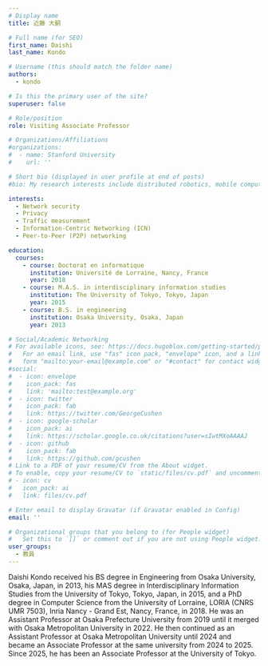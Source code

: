 ```yaml
---
# Display name
title: 近藤 大嗣

# Full name (for SEO)
first_name: Daishi
last_name: Kondo

# Username (this should match the folder name)
authors:
  - kondo

# Is this the primary user of the site?
superuser: false

# Role/position
role: Visiting Associate Professor

# Organizations/Affiliations
#organizations:
#  - name: Stanford University
#    url: ''

# Short bio (displayed in user profile at end of posts)
#bio: My research interests include distributed robotics, mobile computing and programmable matter.

interests:
  - Network security
  - Privacy
  - Traffic measurement
  - Information-Centric Networking (ICN)
  - Peer-to-Peer (P2P) networking

education:
  courses:
    - course: Doctorat en informatique
      institution: Université de Lorraine, Nancy, France
      year: 2018
    - course: M.A.S. in interdisciplinary information studies
      institution: The University of Tokyo, Tokyo, Japan
      year: 2015
    - course: B.S. in engineering
      institution: Osaka University, Osaka, Japan
      year: 2013

# Social/Academic Networking
# For available icons, see: https://docs.hugoblox.com/getting-started/page-builder/#icons
#   For an email link, use "fas" icon pack, "envelope" icon, and a link in the
#   form "mailto:your-email@example.com" or "#contact" for contact widget.
#social:
#  - icon: envelope
#    icon_pack: fas
#    link: 'mailto:test@example.org'
#  - icon: twitter
#    icon_pack: fab
#    link: https://twitter.com/GeorgeCushen
#  - icon: google-scholar
#    icon_pack: ai
#    link: https://scholar.google.co.uk/citations?user=sIwtMXoAAAAJ
#  - icon: github
#    icon_pack: fab
#    link: https://github.com/gcushen
# Link to a PDF of your resume/CV from the About widget.
# To enable, copy your resume/CV to `static/files/cv.pdf` and uncomment the lines below.
# - icon: cv
#   icon_pack: ai
#   link: files/cv.pdf

# Enter email to display Gravatar (if Gravatar enabled in Config)
email: ''

# Organizational groups that you belong to (for People widget)
#   Set this to `[]` or comment out if you are not using People widget.
user_groups:
  - 教員
---
```


Daishi Kondo received his BS degree in Engineering from Osaka University, Osaka, Japan, in 2013, his MAS degree in Interdisciplinary Information Studies from the University of Tokyo, Tokyo, Japan, in 2015, and a PhD degree in Computer Science from the University of Lorraine, LORIA (CNRS UMR 7503), Inria Nancy - Grand Est, Nancy, France, in 2018. He was an Assistant Professor at Osaka Prefecture University from 2019 until it merged with Osaka Metropolitan University in 2022. He then continued as an Assistant Professor at Osaka Metropolitan University until 2024 and became an Associate Professor at the same university from 2024 to 2025. Since 2025, he has been an Associate Professor at the University of Tokyo.
